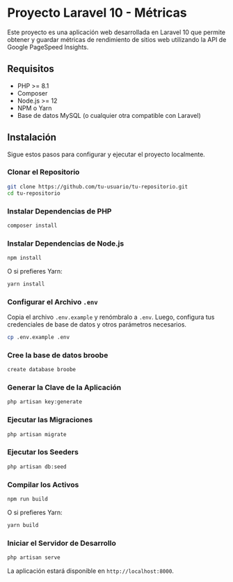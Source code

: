 
# Proyecto Laravel 10 - Métricas

Este proyecto es una aplicación web desarrollada en Laravel 10 que permite obtener y guardar métricas de rendimiento de sitios web utilizando la API de Google PageSpeed Insights.

## Requisitos

- PHP >= 8.1
- Composer
- Node.js >= 12
- NPM o Yarn
- Base de datos MySQL (o cualquier otra compatible con Laravel)

## Instalación

Sigue estos pasos para configurar y ejecutar el proyecto localmente.

### Clonar el Repositorio

```bash
git clone https://github.com/tu-usuario/tu-repositorio.git
cd tu-repositorio
```

### Instalar Dependencias de PHP

```bash
composer install
```

### Instalar Dependencias de Node.js

```bash
npm install
```

O si prefieres Yarn:

```bash
yarn install
```

### Configurar el Archivo `.env`

Copia el archivo `.env.example` y renómbralo a `.env`. Luego, configura tus credenciales de base de datos y otros parámetros necesarios.

```bash
cp .env.example .env
```


### Cree la base de datos broobe

```bash
create database broobe
```


### Generar la Clave de la Aplicación

```bash
php artisan key:generate
```

### Ejecutar las Migraciones

```bash
php artisan migrate
```

### Ejecutar los Seeders

```bash
php artisan db:seed
```

### Compilar los Activos

```bash
npm run build
```

O si prefieres Yarn:

```bash
yarn build
```

### Iniciar el Servidor de Desarrollo

```bash
php artisan serve
```

La aplicación estará disponible en `http://localhost:8000`.

